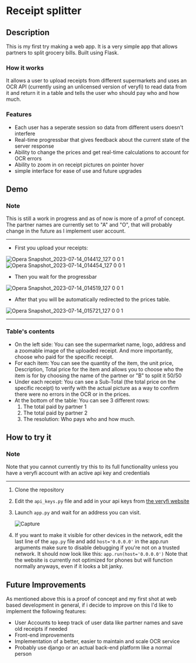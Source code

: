 # Receipt splitter

## Description
This is my first try making a web app. It is a very simple app that allows partners to split grocery bills.
Built using Flask.
### How it works
It allows a user to upload receipts from different supermarkets and uses an OCR API (currently using an unlicensed version of veryfi) to read data from it and return it in a table and tells the user who should pay who and how much.
### Features
- Each user has a seperate session so data from different users doesn't interfere
- Real-time progressbar that gives feedback about the current state of the server response
- Ability to change the prices and get real-time calculations to account for OCR errors
- Ability to zoom in on receipt pictures on pointer hover
- simple interface for ease of use and future upgrades

## Demo
### Note
This is still a work in progress and as of now is more of a prrof of concept. The partner names are currently set to "A" and "O", that will probably change in the future as I implement user account.

---
- First you upload your receipts:

![Opera Snapshot_2023-07-14_014412_127 0 0 1](https://github.com/vyper0016/receipt-splitter-web/assets/81050283/224a08e0-af24-4f98-9827-c4356eb7c11d)
![Opera Snapshot_2023-07-14_014454_127 0 0 1](https://github.com/vyper0016/receipt-splitter-web/assets/81050283/66ac3021-addd-4367-b37e-d6d00044cd81)

- Then you wait for the progressbar

![Opera Snapshot_2023-07-14_014519_127 0 0 1](https://github.com/vyper0016/receipt-splitter-web/assets/81050283/3a23285c-82fb-42ee-82cc-3c1833569603)

- After that you will be automatically redirected to the prices table.

![Opera Snapshot_2023-07-14_015721_127 0 0 1](https://github.com/vyper0016/receipt-splitter-web/assets/81050283/5ea965ac-0117-4178-bce7-0d4e8dba0085)

---

### Table's contents
- On the left side:
  You can see the supermarket name, logo, address and a zoomable image of the uploaded receipt.
  And more importantly, choose who paid for the specific receipt.
- For each item:
  You can see the quantity of the item, the unit price, Description, Total price for the item and allows you to choose who the item is for by choosing the name of the partner or "B" to split it 50/50
- Under each receipt:
  You can see a Sub-Total (the total price on the specific receipt) to verify with the actual picture as a way to confirm there were no errors in the OCR or in the prices.
- At the bottom of the table:
  You can see 3 different rows:
  1. The total paid by partner 1
  2. The total paid by partner 2
  3. The resolution:
      Who pays who and how much.

## How to try it
### Note
Note that you cannot currently try this to its full functionality unless you have a veryfi account with an active api key and credentials

---
1. Clone the repository
2. Edit the `api_keys.py` file and add in your api keys from [the veryfi website](https://app.veryfi.com/api/settings/keys/)
3. Launch `app.py` and wait for an address you can visit.
   
   ![Capture](https://github.com/vyper0016/receipt-splitter-web/assets/81050283/d1cc1a92-4251-4f98-8175-7cf204b30d23)

   
5. If you want to make it visible for other devices in the network, edit the last line of the `app.py` file and add `host='0.0.0.0'` in the app.run arguments
   make sure to disable debugging if you're not on a trusted network.
   It should now look like this:
   `app.run(host='0.0.0.0')`
   Note that the website is currently not optimized for phones but will function normally anyways, even if it looks a bit janky.

## Future Improvements
As mentioned above this is a proof of concept and my first shot at web based development in general, if i decide to improve on this I'd like to implement the following features:
- User Accounts to keep track of user data like partner names and save old receipts if needed
- Front-end improvements
- Implementation of a better, easier to maintain and scale OCR service
- Probably use django or an actual back-end platform like a normal person
